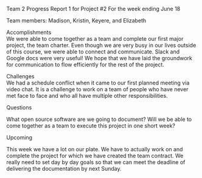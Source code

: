 Team 2 Progress Report 1 for Project #2			For the week ending June 18
 
Team members: Madison, Kristin, Keyere, and Elizabeth
 
 
Accomplishments  
We were able to come together as a team and complete our first major project, the team charter. Even though we are very busy in our lives outside of this course, we were able to connect and communicate. Slack and Google docs were very useful! We hope that we have laid the groundwork for communication to flow efficiently for the rest of the project.
 
 
Challenges  
We had a schedule conflict when it came to our first planned meeting via video chat. It is a challenge to work on a team of people who have never met face to face and who all have multiple other responsibilities.
 
 
Questions  

What open source software are we going to document? Will we be able to come together as a team to execute this project in one short week? 
 
 
Upcoming  

This week we have a lot on our plate. We have to actually work on and complete the project for which we have created the team contract. We really need to set day by day goals so that we can meet the deadline of delivering the documentation by next Sunday.
